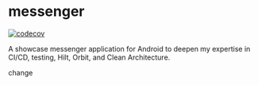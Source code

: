 # messenger
[![codecov](https://codecov.io/gh/timurgilfanov/messenger/graph/badge.svg?token=MF0478WVBI)](https://codecov.io/gh/timurgilfanov/messenger)

A showcase messenger application for Android to deepen my expertise in CI/CD, testing, Hilt, Orbit, and Clean Architecture.

change
